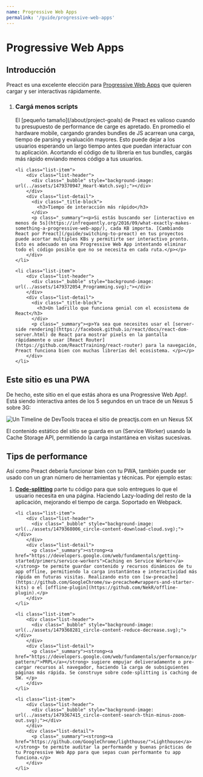 ```yaml
---
name: Progressive Web Apps
permalink: '/guide/progressive-web-apps'
---
```


# Progressive Web Apps

## Introducción

Preact es una excelente elección para [Progressive Web Apps](https://developers.google.com/web/progressive-web-apps/) que quieren cargar y ser interactivas rápidamente.

<ol class="list-view">
    <li class="list-item">
        <div class="list-header">
          <div class="_bubble" style="background-image: url(../assets/1479433063_dolly.svg);"></div>
        </div>
        <div class="list-detail">
          <div class="_title-block">
            <h3>Cargá menos scripts</h3>
          </div>
          <p class="_summary">El [pequeño tamaño](/about/project-goals) de Preact es valioso cuando tu presupuesto de performance de carge es apretado. En promedio el hardware mobile, cargando grandes bundles de JS acarrean una carga, tiempo de parsing y evaluación mayores. Esto puede dejar a los usuarios esperando un largo tiempo antes que puedan interactuar con tu aplicación.  Acortando el código de tu librería en tus bundles, cargás más rápido enviando menos código a tus usuarios. </p>
        </div>
    </li>

    <li class="list-item">
        <div class="list-header">
          <div class="_bubble" style="background-image: url(../assets/1479370947_Heart-Watch.svg);"></div>
        </div>
        <div class="list-detail">
          <div class="_title-block">
            <h3>Tiempo de interacción más rápido</h3>
          </div>
          <p class="_summary"><p>Si estás buscando ser [interactivo en menos de 5s](https://infrequently.org/2016/09/what-exactly-makes-something-a-progressive-web-app/), cada KB importa. [Cambiando React por Preact](/guide/switching-to-preact) en tus proyectos puede acortar multiples KBs y permitirte ser interactivo pronto. Esto es adecuado en una Progressive Web App intentando eliminar todo el código posible que no se necesita en cada ruta.</p></p>
        </div>
    </li>

    <li class="list-item">
        <div class="list-header">
          <div class="_bubble" style="background-image: url(../assets/1479372054_Programming.svg);"></div>
        </div>
        <div class="list-detail">
          <div class="_title-block">
            <h3>Un ladrillo que funciona genial con el ecosistema de React</h3>
          </div>
          <p class="_summary"><p>Ya sea que necesites usar el [server-side rendering](https://facebook.github.io/react/docs/react-dom-server.html) de React para mostrar pixels en la pantalla rápidamente o usar [React Router](https://github.com/ReactTraining/react-router) para la navegación, Preact funciona bien con muchas librerías del ecosistema. </p></p>
        </div>
    </li>
</ol>

## Este sitio es una PWA

De hecho, este sitio en el que estás ahora es una Progressive Web App!. Está siendo interactiva antes de los 5 segundos en un trace de un Nexus 5 sobre 3G:

<img src="../assets/timeline.jpg" alt="Un Timeline de DevTools tracea el sitio de preactjs.com en un Nexus 5X"/>

El contenido estático del sitio se guarda en un (Service Worker) usando la Cache Storage API, permitiendo la carga instantánea en visitas sucesivas.

## Tips de performance

Así como Preact debería funcionar bien con tu PWA, también puede ser usado con un gran número de herramientas y técnicas. Por ejemplo estas:

<ol class="list-view">
    <li class="list-item">
        <div class="list-header">
          <div class="_bubble" style="background-image: url(../assets/1479367426_flat-style-circle-cut.svg);"></div>
        </div>
        <div class="list-detail">
          <p class="_summary"><strong><a href="https://webpack.github.io/docs/code-splitting.html">Code-splitting</a></strong> parte tu código para que solo entregues lo que el usuario necesita en una página. Haciendo Lazy-loading del resto de la aplicación, mejorando el tiempo de carga. Soportado en Webpack.</p>
        </div>
    </li>

    <li class="list-item">
        <div class="list-header">
          <div class="_bubble" style="background-image: url(../assets/1479368006_circle-content-download-cloud.svg);"></div>
        </div>
        <div class="list-detail">
          <p class="_summary"><strong><a href="https://developers.google.com/web/fundamentals/getting-started/primers/service-workers">Caching en Service Worker</a></strong> te permite guardar contenido y recursos dinámicos de tu app offline, permitiendo la carga instantántea e interactividad más rápida en futuras visitas. Realizando esto con [sw-precache](https://github.com/GoogleChrome/sw-precache#wrappers-and-starter-kits) o el [offline-plugin](https://github.com/NekR/offline-plugin).</p>
        </div>
    </li>

    <li class="list-item">
        <div class="list-header">
          <div class="_bubble" style="background-image: url(../assets/1479368281_circle-content-reduce-decrease.svg);"></div>
        </div>
        <div class="list-detail">
          <p class="_summary"><strong><a href="https://developers.google.com/web/fundamentals/performance/prpl-pattern/">PRPL</a></strong> sugiere empujar deliveradamente o pre-cargar recursos al navegador, haciendo la carga de subsiguientes páginas más rápida. Se construye sobre code-splitting is caching de SW. </p>
        </div>
    </li>

    <li class="list-item">
        <div class="list-header">
          <div class="_bubble" style="background-image: url(../assets/1479367415_circle-content-search-thin-minus-zoom-out.svg);"></div>
        </div>
        <div class="list-detail">
          <p class="_summary"><strong><a href="https://github.com/GoogleChrome/lighthouse/">Lighthouse</a></strong> te permite auditar la performande y buenas prácticas de tu Progressive Web App para que sepas cuan performante tu app funciona.</p>
        </div>
    </li>
</ol>

